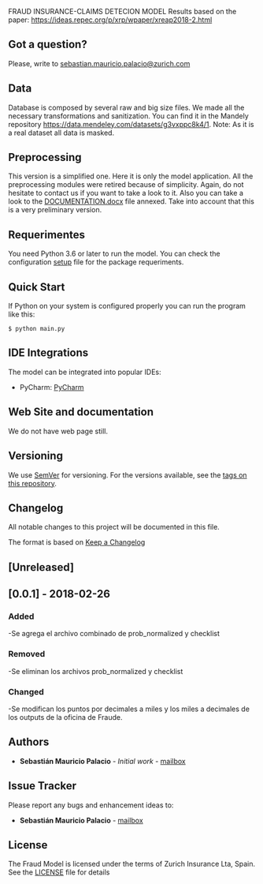 FRAUD INSURANCE-CLAIMS DETECION MODEL
Results based on the paper: https://ideas.repec.org/p/xrp/wpaper/xreap2018-2.html

## Got a question?

Please, write to sebastian.mauricio.palacio@zurich.com

## Data
Database is composed by several raw and big size files. We made all the necessary transformations and sanitization. You can find it in the Mandely repository https://data.mendeley.com/datasets/g3vxppc8k4/1. Note: As it is a real dataset all data is masked.

## Preprocessing
This version is a simplified one. Here it is only the model application. All the preprocessing modules were retired because of simplicity. Again, do not hesitate to contact us if you want to take a look to it. Also you can take a look to the [DOCUMENTATION.docx](CHANGELOG) file annexed. Take into account that this is a very preliminary version.

## Requerimentes

You need Python 3.6 or later to run the model. You can check the configuration [setup](setup.cfg) file for the package requeriments. 

## Quick Start

If Python on your system is configured properly you can run the program like this:

```
$ python main.py
```

## IDE Integrations

The model can be integrated into popular IDEs:

* PyCharm: [PyCharm](https://www.jetbrains.com/pycharm/)

## Web Site and documentation

We do not have web page still.


## Versioning

We use [SemVer](http://semver.org/) for versioning. For the versions available, see the [tags on this repository](https://github.com/your/project/tags).

## Changelog
All notable changes to this project will be documented in this file.

The format is based on [Keep a Changelog](http://keepachangelog.com/en/1.0.0/)

## [Unreleased]

## [0.0.1] - 2018-02-26
### Added
-Se agrega el archivo combinado de prob_normalized y checklist
### Removed
-Se eliminan los archivos prob_normalized y checklist
### Changed
-Se modifican los puntos por decimales a miles y los miles a decimales de los outputs de la oficina de Fraude.




## Authors

* **Sebastián Mauricio Palacio** - *Initial work* - [mailbox](sebastian.mauricio.palacio@zurich.com)

## Issue Tracker

Please report any bugs and enhancement ideas to:

* **Sebastián Mauricio Palacio** - [mailbox](sebastian.mauricio.palacio@zurich.com)

## License
The Fraud Model is licensed under the terms of Zurich Insurance Lta, Spain. See the [LICENSE](LICENSE) file for details

